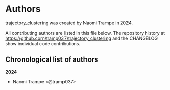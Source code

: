 # Authors

trajectory_clustering was created by Naomi Trampe in 2024.


All contributing authors are listed in this file below.
The repository history at https://github.com/tramp037/trajectory_clustering
and the CHANGELOG show individual code contributions.

## Chronological list of authors

<!--
The rules for this file:
  * Authors are sorted chronologically, earliest to latest
  * Please format it each entry as "Preferred name <GitHub username>"
  * Your preferred name is whatever you wish to go by --
    it does *not* have to be your legal name!
  * Please start a new section for each new year
  * Don't ever delete anything
-->

**2024**
- Naomi Trampe <@tramp037>